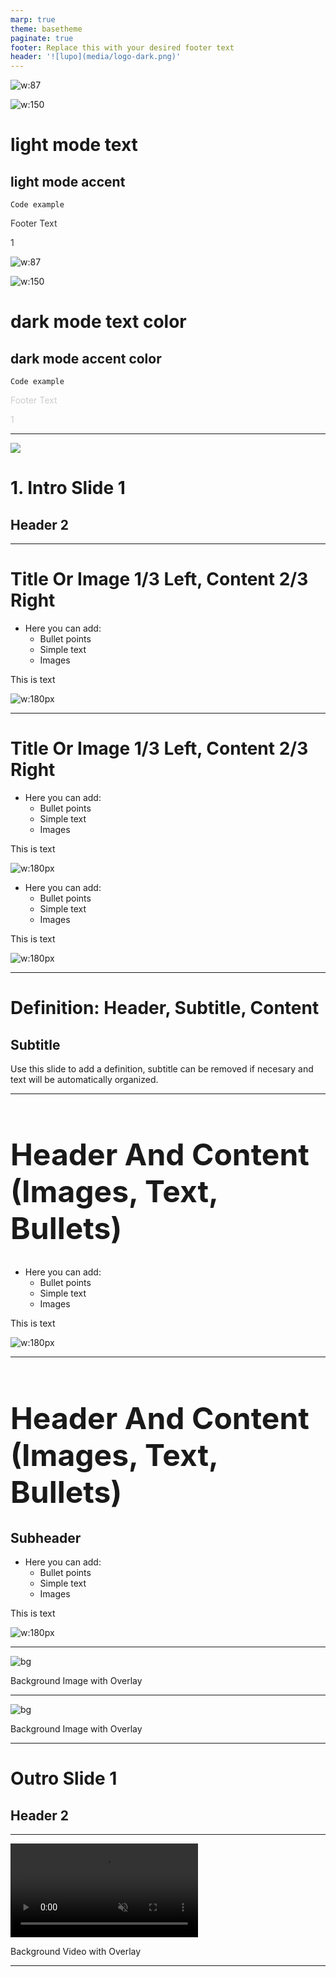 ```yaml
---
marp: true
theme: basetheme
paginate: true
footer: Replace this with your desired footer text 
header: '![lupo](media/logo-dark.png)'
---
```


<!-- _class: slide-test-colors 
_footer: "" 
_paginate: false -->

<left>

<headermockup>

![w:87](media/logo-dark.png)

</headermockup>

![w:150](media/logo-dark.png)
# light mode text
## light mode accent

```
Code example
```

<footermockup style="background-color: #969696">

<p style="color: #333333"> Footer Text </p>

<p style="color: #333333"> 1 </p>

</footermockup>

</left>

<right>

<headermockup>

![w:87](media/logo-light.png)

</headermockup>

![w:150](media/logo-light.png)
# dark mode text color
## dark mode accent color

```
Code example
```

<footermockup style="background-color: #666666">

<p style="color: #cccccc"> Footer Text </p>

<p style="color: #cccccc"> 1 </p>

</footermockup>

</right>

---



<!-- _class: slide-cover
_header: '![lupo](media/logo-light.png)' -->

![](media/logo-light.png)

# 1. Intro Slide 1

## Header 2

<!-- 
Narration
-->



---



<!-- _class: slide-onethirdleft-twothirdsright -->

<left>

# Title Or Image 1/3 Left, Content 2/3 Right

</left>

<divline> </divline>

<right>

- Here you can add:
    - Bullet points
    - Simple text
    - Images

This is text

![w:180px](media/image.png)

</right>

<!-- 
Narration
-->



---



<!-- _class: slide-header-onethirdleft-twothirdsright -->

# Title Or Image 1/3 Left, Content 2/3 Right

<left>

- Here you can add:
    - Bullet points
    - Simple text
    - Images

This is text

![w:180px](media/image.png)

</left>

<divline> </divline>

<right>

- Here you can add:
    - Bullet points
    - Simple text
    - Images

This is text

![w:180px](media/image.png)

</right>

<!-- 
Narration
-->



---


<!-- _class: slide-definition 
_header: '![lupo](media/logo-light.png)' -->

# Definition: Header, Subtitle, Content

## Subtitle

Use this slide to add a definition, subtitle can be removed if necesary and text will be automatically organized.

<!-- 
Narration
-->



---



<!-- _class: slide-header-content -->

<h1 style="font-size: 48px"> Header And Content (Images, Text, Bullets) </h1>

<ornamentH> </ornamentH>

<contentarea>

- Here you can add:
    - Bullet points
    - Simple text
    - Images

This is text

![w:180px](media/lupo-dark.png)

</contentarea>

<!-- 
Narration
-->


---

<!-- _class: slide-header-subheader-content -->

<h1 style="font-size: 48px"> Header And Content (Images, Text, Bullets) </h1>

## Subheader

<contentarea>

- Here you can add:
    - Bullet points
    - Simple text
    - Images

This is text

![w:180px](media/lupo-dark.png)

</contentarea>

<!-- 
Narration
-->

---



<!-- _class: slide-image-rightnote 
_header: "" -->

![bg](https://mlgstorageaccount.blob.core.windows.net/media/things/making-photo-or-video-with-pad-of-old-street-in-tallinn-SBI-300935031.jpg)

<box>

Background Image with Overlay

</box>

<!-- 
Narration
-->



---



<!-- _class: slide-image-centerednote 
_header: "" -->

![bg](https://mlgstorageaccount.blob.core.windows.net/media/things/making-photo-or-video-with-pad-of-old-street-in-tallinn-SBI-300935031.jpg)

<box>

Background Image with Overlay

</box>

<!-- 
Narration
-->



---


<!-- _class: slide-thanks 
_header: '![lupo](media/logo-light.png)' -->

# Outro Slide 1

## Header 2

<!-- 
Narration
-->



---



<!-- _class: slide-video 
_header: "" 
_footer: "" -->


<video src="https://mlgstorageaccount.blob.core.windows.net/media/things/mechanical-movie-projector-in-operation-SBV-315035571-HD-mute.mp4" autoplay muted loop>
</video>

Background Video with Overlay

<!-- 
Narration
-->

---


